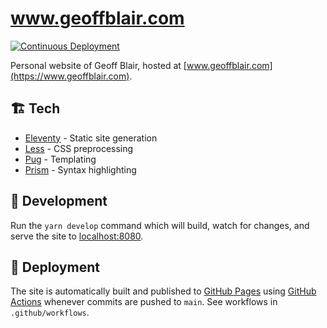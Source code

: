 # www.geoffblair.com

[![Continuous Deployment](https://github.com/geoffb/www-geoffblair-com/actions/workflows/continuous-deployment.yml/badge.svg)](https://github.com/geoffb/www-geoffblair-com/actions/workflows/continuous-deployment.yml)

Personal website of Geoff Blair, hosted at [www.geoffblair.com](https://www.geoffblair.com).

## 🏗 Tech

- [Eleventy](https://www.11ty.dev) - Static site generation
- [Less](http://lesscss.org) - CSS preprocessing
- [Pug](https://pugjs.org/api/getting-started.html) - Templating
- [Prism](https://prismjs.com) - Syntax highlighting

## 🔨 Development

Run the `yarn develop` command which will build, watch for changes, and serve the site to [localhost:8080](localhost:8080).

## 🚀 Deployment

The site is automatically built and published to [GitHub Pages](https://pages.github.com) using [GitHub Actions](https://github.com/features/actions) whenever commits are pushed to `main`. See workflows in `.github/workflows`.
